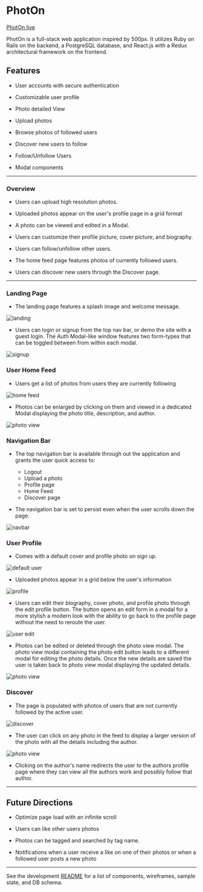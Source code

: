 # PhotOn

[PhotOn live][photon]

[photon]: https://phot-on.herokuapp.com/

PhotOn is a full-stack web application inspired by 500px. It utilizes Ruby on Rails on the backend, a PostgreSQL database, and React.js with a Redux architectural framework on the frontend.


## Features

  * User accounts with secure authentication

  * Customizable user profile

  * Photo detailed View

  * Upload photos

  * Browse photos of followed users

  * Discover new users to follow

  * Follow/Unfollow Users

  * Modal components

----
### Overview

  * Users can upload high resolution photos.

  * Uploaded photos appear on the user's profile page in a grid format

  * A photo can be viewed and edited in a Modal.

  * Users can customize their profile picture, cover picture, and biography.

  * Users can follow/unfollow other users.

  * The home feed page features photos of currently followed users.

  * Users can discover new users through the Discover page.
----
### Landing Page

  * The landing page features a splash image and welcome message.

  ![landing](/docs/screenshots/splash.png)


  * Users can login or signup from the top nav bar, or demo the site with a guest login. The Auth Modal-like window features two form-types that can be toggled between from within each modal.

  ![signup](/docs/screenshots/signup.png)



### User Home Feed

  * Users get a list of photos from users they are currently following

  ![home feed](/docs/screenshots/homefeed.png)


  * Photos can be enlarged by clicking on them and viewed in a dedicated Modal displaying the photo title, description, and author.

  ![photo view](/docs/screenshots/photoView.png)


### Navigation Bar

  * The top navigation bar is available through out the application and grants the user quick access to:
    + Logout
    + Upload a photo
    + Profile page
    + Home Feed
    + Discover page

  * The navigation bar is set to persist even when the user scrolls down the page.

  ![navbar](/docs/screenshots/navbar.png)



### User Profile

  * Comes with a default cover and profile photo on sign up.

  ![default user](/docs/screenshots/defaultProfile.png)


  * Uploaded photos appear in a grid below the user's information

  ![profile](/docs/screenshots/profile.png)


  * Users can edit their biography, cover photo, and profile photo through the edit profile button. The button opens an edit form in a modal for a more stylish a modern look with the ability to go back to the profile page without the need to reroute the user.

  ![user edit](/docs/screenshots/profileEdit.png)


  * Photos can be edited or deleted through the photo view modal. The photo view modal containing the photo edit button leads to a different modal for editing the photo details. Once the new details are saved the user is taken back to photo view modal displaying the updated details.

  ![photo view](/docs/screenshots/photoViewOwn.png)

### Discover

  * The page is populated with photos of users that are not currently followed by the active user.

  ![discover](/docs/screenshots/discover.png)


  * The user can click on any photo in the feed to display a larger version of the photo with all the details including the author.

  ![photo view](/docs/screenshots/photoView.png)


  * Clicking on the author's name redirects the user to the authors profile page where they can view all the authors work and possibly follow that author.


______
## Future Directions
  * Optimize page load with an infinite scroll

  * Users can like other users photos

  * Photos can be tagged and searched by tag name.

  * Notifications when a user receive a like on one of their photos or when a followed user posts a new photo


___

See the development [README][readme] for a list of components, wireframes, sample state, and DB schema.

[readme]: docs/README.md
